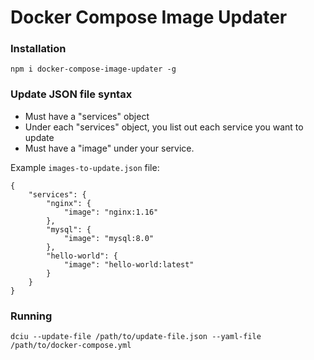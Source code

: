 # Docker Compose Image Updater

### Installation
```
npm i docker-compose-image-updater -g
```

### Update JSON file syntax
 - Must have a "services" object
 - Under each "services" object, you list out each service you want to update
 - Must have a "image" under your service.

Example `images-to-update.json` file:
```
{
    "services": {
        "nginx": {
            "image": "nginx:1.16"
        },
        "mysql": {
            "image": "mysql:8.0"
        },
        "hello-world": {
            "image": "hello-world:latest"
        }
    }
}
```

### Running
```
dciu --update-file /path/to/update-file.json --yaml-file /path/to/docker-compose.yml
```

